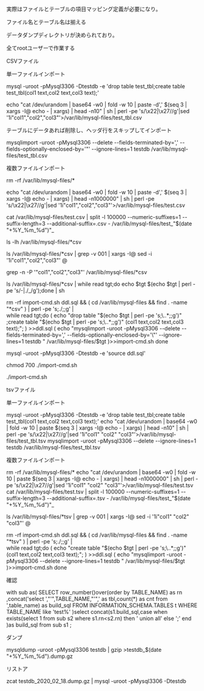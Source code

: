 実際はファイルとテーブルの項目マッピング定義が必要になり。

ファイル名とテーブル名は揃える

データダンプディレクトリが決められており。

全てrootユーザーで作業する

CSVファイル

単一ファイルインポート

mysql -uroot -pMysql3306 -Dtestdb -e 'drop table test_tbl;create table test_tbl(col1 text,col2 text,col3 text);'

echo "cat /dev/urandom | base64 -w0 | fold -w 10 | paste -d',' $(seq 3 | xargs -I@ echo - | xargs) | head -n10" | sh | perl -pe 's/\x22|\x27//g'|sed '1i"col1","col2","col3"'>/var/lib/mysql-files/test_tbl.csv

テーブルにデータあれば削除し、ヘッダ行をスキップしてインポート

mysqlimport -uroot -pMysql3306 --delete --fields-terminated-by=',' --fields-optionally-enclosed-by='"' --ignore-lines=1 testdb /var/lib/mysql-files/test_tbl.csv


複数ファイルインポート

rm -rf /var/lib/mysql-files/*

echo "cat /dev/urandom | base64 -w0 | fold -w 10 | paste -d',' $(seq 3 | xargs -I@ echo - | xargs) | head -n1000000" | sh | perl -pe 's/\x22|\x27//g'|sed '1i"col1","col2","col3"'>/var/lib/mysql-files/test.csv

cat /var/lib/mysql-files/test.csv | split -l 100000 --numeric-suffixes=1 --suffix-length=3 --additional-suffix=.csv - /var/lib/mysql-files/test_"$(date "+%Y_%m_%d")"_

ls -lh /var/lib/mysql-files/*csv

ls /var/lib/mysql-files/*csv | grep -v 001 | xargs -I@ sed -i '1i"col1","col2","col3"' @

grep -n -P '"col1","col2","col3"' /var/lib/mysql-files/*csv

ls /var/lib/mysql-files/*csv | while read tgt;do echo $tgt $(echo $tgt | perl -pe 's/-|\./_/g');done | sh

rm -rf import-cmd.sh ddl.sql && ( cd /var/lib/mysql-files && find . -name "*csv" ) | perl -pe 's;\./;;g' | \
  while read tgt;do
    ( echo "drop table "$(echo $tgt | perl -pe 's;\..*;;g')" ;create table "$(echo $tgt | perl -pe 's;\..*;;g')" (col1 text,col2 text,col3 text);"; ) >>ddl.sql
    ( echo "mysqlimport -uroot -pMysql3306 --delete --fields-terminated-by=',' --fields-optionally-enclosed-by='\"' --ignore-lines=1 testdb " /var/lib/mysql-files/$tgt )>>import-cmd.sh
  done

mysql -uroot -pMysql3306 -Dtestdb -e 'source ddl.sql'

chmod 700 ./import-cmd.sh

./import-cmd.sh


tsvファイル

単一ファイルインポート

mysql -uroot -pMysql3306 -Dtestdb -e 'drop table test_tbl;create table test_tbl(col1 text,col2 text,col3 text);'
echo "cat /dev/urandom | base64 -w0 | fold -w 10 | paste $(seq 3 | xargs -I@ echo - | xargs) | head -n10" | sh | perl -pe 's/\x22|\x27//g'|sed '1i"col1"	"col2"	"col3"'>/var/lib/mysql-files/test_tbl.tsv
mysqlimport -uroot -pMysql3306 --delete --ignore-lines=1 testdb /var/lib/mysql-files/test_tbl.tsv

複数ファイルインポート

rm -rf /var/lib/mysql-files/*
echo "cat /dev/urandom | base64 -w0 | fold -w 10 | paste $(seq 3 | xargs -I@ echo - | xargs) | head -n1000000" | sh | perl -pe 's/\x22|\x27//g'|sed '1i"col1"	"col2"	"col3"'>/var/lib/mysql-files/test.tsv
cat /var/lib/mysql-files/test.tsv | split -l 100000 --numeric-suffixes=1 --suffix-length=3 --additional-suffix=.tsv - /var/lib/mysql-files/test_"$(date "+%Y_%m_%d")"_

ls /var/lib/mysql-files/*tsv | grep -v 001 | xargs -I@ sed -i '1i"col1"	"col2"	"col3"' @


rm -rf import-cmd.sh ddl.sql && ( cd /var/lib/mysql-files && find . -name "*tsv" ) | perl -pe 's;\./;;g' | \
  while read tgt;do
    ( echo "create table "$(echo $tgt | perl -pe 's;\..*;;g')" (col1 text,col2 text,col3 text);"; ) >>ddl.sql
    ( echo "mysqlimport -uroot -pMysql3306 --delete --ignore-lines=1 testdb " /var/lib/mysql-files/$tgt )>>import-cmd.sh
  done


確認

with sub as(
SELECT row_number()over(order by TABLE_NAME) as rn
,concat('select ',"'",TABLE_NAME,"'",' as tbl,count(*) as cnt from ',table_name) as build_sql FROM INFORMATION_SCHEMA.TABLES t WHERE TABLE_NAME like 'test%'
)select concat(s1.build_sql,case when exists(select 1 from sub s2 where s1.rn<s2.rn) then ' union all' else ';' end )as build_sql from sub s1
;




ダンプ

mysqldump -uroot -pMysql3306 testdb | gzip >testdb_$(date "+%Y_%m_%d").dump.gz



リストア

zcat testdb_2020_02_18.dump.gz | mysql -uroot -pMysql3306 -Dtestdb

